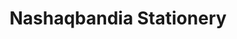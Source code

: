 ---
title: "Nashaqbandia Stationery"
url: /quetta/nashaqbandia-stationery/
shop: office supplies
---